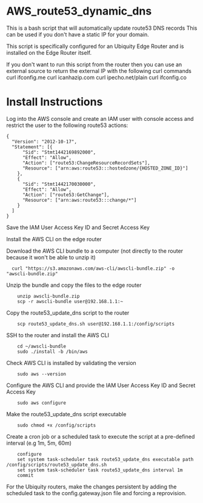 # AWS_route53_dynamic_dns
This is a bash script that will automatically update route53 DNS records
This can be used if you don't have a static IP for your domain.

This script is specifically configured for an Ubiquity Edge Router and is installed on the Edge Router itself. 

If you don't want to run this script from the router then you can use an external source to return the external IP with the following curl commands
  curl ifconfig.me
  curl icanhazip.com
  curl ipecho.net/plain
  curl ifconfig.co


# Install Instructions

Log into the AWS console and create an IAM user with console access and restrict the user to the following route53 actions:

    {
      "Version": "2012-10-17",
      "Statement": [{
          "Sid": "Stmt1442169892000",
          "Effect": "Allow",
          "Action": ["route53:ChangeResourceRecordSets"],
          "Resource": ["arn:aws:route53:::hostedzone/{HOSTED_ZONE_ID}"]
        },
        {
          "Sid": "Stmt1442170030000",
          "Effect": "Allow",
          "Action": ["route53:GetChange"],
          "Resource": ["arn:aws:route53:::change/*"]
        }
      ]
    }

Save the IAM User Access Key ID and Secret Access Key

Install the AWS CLI on the edge router

Download the AWS CLI bundle to a computer (not directly to the router because it won't be able to unzip it)
````
  curl "https://s3.amazonaws.com/aws-cli/awscli-bundle.zip" -o "awscli-bundle.zip"
````
Unzip the bundle and copy the files to the edge router
```    
    unzip awscli-bundle.zip
    scp -r awscli-bundle user@192.168.1.1:~
```
Copy the route53_update_dns script to the router
```
    scp route53_update_dns.sh user@192.168.1.1:/config/scripts
```
SSH to the router and install the AWS CLI
```
    cd ~/awscli-bundle
    sudo ./install -b /bin/aws
```
Check AWS CLI is installed by validating the version
```
    sudo aws --version
```    
Configure the AWS CLI and provide the IAM User Access Key ID and Secret Access Key
```
    sudo aws configure
```
Make the route53_update_dns script executable
```
    sudo chmod +x /config/scripts
```
Create a cron job or a scheduled task to execute the script at a pre-defined interval (e.g 1m, 5m, 60m)
```
    configure
    set system task-scheduler task route53_update_dns executable path /config/scripts/route53_update_dns.sh
    set system task-scheduler task route53_update_dns interval 1m
    commit
```
For the Ubiquity routers, make the changes persistent by adding the scheduled task to the config.gateway.json file and forcing a reprovision. 

